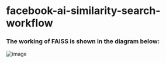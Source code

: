 ﻿# facebook-ai-similarity-search-workflow

### The working of FAISS is shown in the diagram below:

![image](https://github.com/krishna-280792shinde/facebook-ai-similarity-search-workflow/assets/115443078/e9896cef-7dae-4f89-9023-6ce2d5b7ea33)
